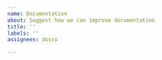 ```yaml
---
name: Documentation
about: Suggest how we can improve documentation
title: ''
labels: ''
assignees: dosco

---
```


<!-- If you think the Super Graph documentation falls short https://supergraph.dev/guide.html please suggest ways we can improve it. -->

<!-- explain it here. -->
